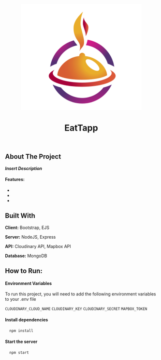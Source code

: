 <p align="center">
     <img src="public/img/logo-readme.png" alt="Logo" width="400" height="350" margin="0px">
    <h1 align="center">EatTapp</h3>
</p>

<br />

## About The Project

<!-- ! insert screenshot [Screen Shot](images/screenshot.png) -->

***Insert Description***

#### Features:

* 
* 
*  
 

## Built With

**Client:** Bootstrap, EJS

**Server:** NodeJS, Express

**API:** Cloudinary API, Mapbox API

**Database:** MongoDB

## How to Run:
 


#### Environment Variables

To run this project, you will need to add the following environment variables to your .env file

`CLOUDINARY_CLOUD_NAME`
`CLOUDINARY_KEY`
`CLOUDINARY_SECRET`
`MAPBOX_TOKEN`

#### Install dependencies

```bash
  npm install
```

#### Start the server

```bash
  npm start
```